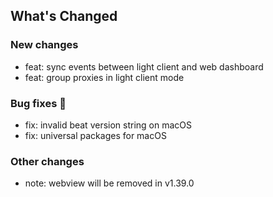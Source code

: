 ## What's Changed



### New changes

* feat: sync events between light client and web dashboard
* feat: group proxies in light client mode

### Bug fixes 🐛

* fix: invalid beat version string on macOS
* fix: universal packages for macOS

### Other changes 

* note: webview will be removed in v1.39.0


